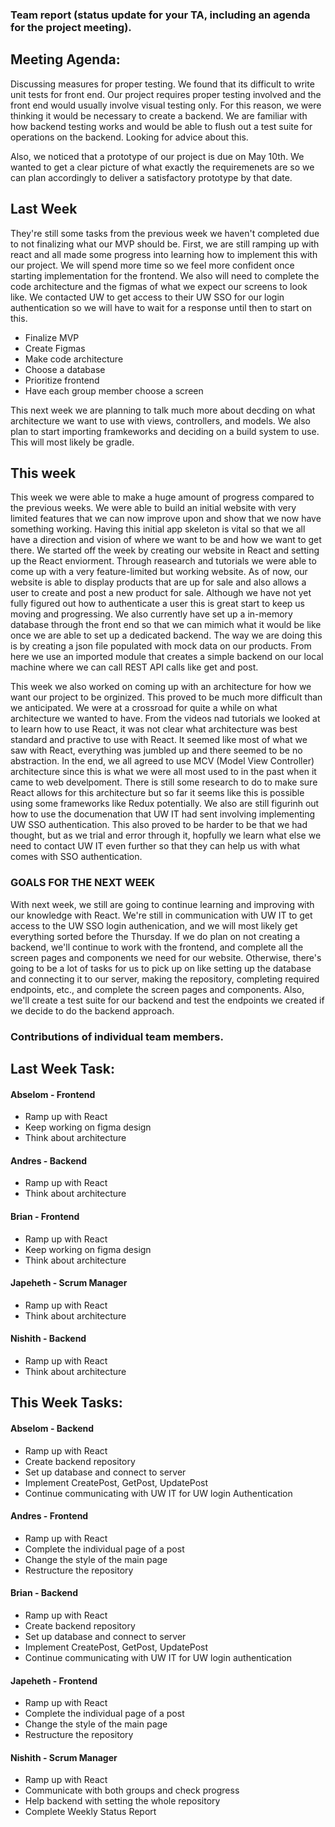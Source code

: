 ### Team report (status update for your TA, including an agenda for the project meeting).

## Meeting Agenda:
Discussing measures for proper testing. We found that its difficult to write unit tests for front end. Our project requires proper testing involved and the front end would usually involve visual testing only. For this reason, we were thinking it would be necessary to create a backend. We are familiar with how backend testing works and would be able to flush out a test suite for operations on the backend. Looking for advice about this.

Also, we noticed that a prototype of our project is due on May 10th. We wanted to get a clear picture of what exactly the requiremenets are so we can plan accordingly to deliver a satisfactory prototype by that date.

## Last Week
They're still some tasks from the previous week we haven't completed due to not finalizing what our MVP should be.
First, we are still ramping up with react and all made some progress into learning how to implement
this with our project. We will spend more time so we feel more confident once starting implementation for the frontend.
We also will need to complete the code architecture and the figmas of what we expect our screens to look like.
We contacted UW to get access to their UW SSO for our login authentication so we will have to wait for a response until then 
to start on this. 

- Finalize MVP
- Create Figmas
- Make code architecture
- Choose a database
- Prioritize frontend
- Have each group member choose a screen

This next week we are planning to talk much more about decding on what architecture we want to use with views, controllers, and models. We also plan to start importing
framkeworks and deciding on a build system to use. This will most likely be gradle.

## This week
This week we were able to make a huge amount of progress compared to the previous weeks. We were able to build an initial website with very limited features that we can now improve upon and show that we now have something working. Having this initial app skeleton is vital so that we all have a direction and vision of where we want to be and how we want to get there. We started off the week by creating our website in React and setting up the React enviorment. Through reasearch and tutorials we were able to come up with a very feature-limited but working website. As of now, our website is able to display products that are up for sale and also allows a user to create and post a new product for sale. Although we have not yet fully figured out how to authenticate a user this is great start to keep us moving and progressing. We also currently have set up a in-memory database through the front end so that we can mimich what it would be like once we are able to set up a dedicated backend. The way we are doing this is by creating a json file populated with mock data on our products. From here we use an imported module that creates a simple backend on our local machine where we can call REST API calls like get and post.

This week we also worked on coming up with an architecture for how we want our project to be orginized. This proved to be much more difficult than we anticipated. We were at a crossroad for quite a while on what architecture we wanted to have. From the videos nad tutorials we looked at to learn how to use React, it was not clear what architecture was best standard and practive to use with React. It seemed like most of what we saw with React, everything was jumbled up and there seemed to be no abstraction. In the end, we all agreed to use MCV (Model View Controller) architecture since this is what we were all most used to in the past when it came to web develpoment. There is still some research to do to make sure React allows for this architecture but so far it seems like this is possible using some frameworks like Redux potentially. We also are still figurinh out how to use the documenation that UW IT had sent involving implementing UW SSO authentication. This also proved to be harder to be that we had thought, but as we trial and error through it, hopfully we learn what else we need to contact UW IT even further so that they can help us with what comes with SSO authentication.

### GOALS FOR THE NEXT WEEK
With next week, we still are going to continue learning and improving with our knowledge with React. We're still in communication with UW IT to get access to the UW SSO login authenication, and we will most likely get everything sorted before the Thursday. If we do plan on not creating a backend, we'll continue to work with the frontend, and complete all the screen pages and components we need for our website. Otherwise, there's going to be a lot of tasks for us to pick up on like setting up the database and connecting it to our server, making the repository, completing required endpoints, etc., and complete the screen pages and components. Also, we'll create a test suite for our backend and test the endpoints we created if we decide to do the backend approach. 


### Contributions of individual team members.


## Last Week Task:
#### Abselom - Frontend
- Ramp up with React
- Keep working on figma design
- Think about architecture
#### Andres - Backend
- Ramp up with React
- Think about architecture
#### Brian - Frontend
- Ramp up with React
- Keep working on figma design
- Think about architecture
#### Japeheth - Scrum Manager
- Ramp up with React
- Think about architecture
#### Nishith - Backend
- Ramp up with React
- Think about architecture


## This Week Tasks:

#### Abselom - Backend
- Ramp up with React
- Create backend repository
- Set up database and connect to server
- Implement CreatePost, GetPost, UpdatePost
- Continue communicating with UW IT for UW login Authentication 

#### Andres - Frontend
- Ramp up with React
- Complete the individual page of a post
- Change the style of the main page
- Restructure the repository

#### Brian - Backend
- Ramp up with React
- Create backend repository
- Set up database and connect to server
- Implement CreatePost, GetPost, UpdatePost
- Continue communicating with UW IT for UW login authentication

#### Japeheth - Frontend
- Ramp up with React
- Complete the individual page of a post
- Change the style of the main page
- Restructure the repository

#### Nishith - Scrum Manager
- Ramp up with React
- Communicate with both groups and check progress
- Help backend with setting the whole repository
- Complete Weekly Status Report
